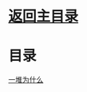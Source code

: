 # [返回主目录](Readme.md)<!-- omit in toc --> 

# 目录 <!-- omit in toc --> 


[一堆为什么](https://angular.cn/guide/ngmodule-faq#why-is-a-service-provided-in-a-feature-module-visible-everywhere)
